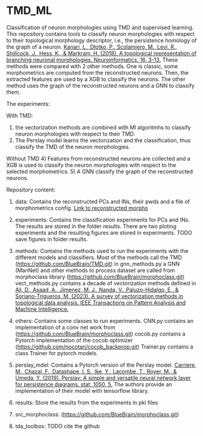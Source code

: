 # TMD_ML
Classification of neuron morphologies using TMD and supervised learning.
This repository contains tools to classify neuron morphologies with respect to their topological morphology descriptor, i.e., the persistence homology of the graph of a neuron.
[Kanari, L., Dłotko, P., Scolamiero, M., Levi, R., Shillcock, J., Hess, K., & Markram, H. (2018). A topological representation of branching neuronal morphologies. Neuroinformatics, 16, 3-13.](https://doi.org/10.1007/s12021-017-9341-1)
These methods were compared with 2 other methods. One is classic, some morphometrics are computed from the reconstructed neurons. Then, the extracted features are used by a XGB to classify the neurons. The other method uses the graph of the reconstructed neurons and a GNN to classify them. 

The experiments:

With TMD:
1) the vectorization methods are combined with Ml algoritmhs to classify neuron morphologies with respect to their TMD. 
2) The Perslay model learns the vectorization and the classification, thus classify the TMD of the neuron morphologies.

Without TMD
4) Features from reconstructed neurons are collected and a XGB is used to classify the neuron morphologies with respect to the selected morphometrics.
5) A GNN classify the graph of the reconstructed neurons. 

Repository content:
1) data:
    Contains the reconstructed PCs and INs, their pwds and a file of morphometrics config. [Link to reconstructed morpho](URL)
2) experiments:
    Contains the classification experiments for PCs and INs. The results are stored in the folder results.
    There are two ploting experiments and the resulting figures are stored in experiments.
    TODO save figures in folder results.
3) methods:
    Contains the methods used to run the experiments with the different models and classifiers.
    Most of the methods call the TMD (https://github.com/BlueBrain/TMD.git)
    in gnn_methods.py a GNN (ManNet) and other methods to process dataset are called from morphoclass library (https://github.com/BlueBrain/morphoclass.git)
    vect_methods.py contains a decade of vectorization methods defined in [Ali, D., Asaad, A., Jimenez, M. J., Nanda, V., Paluzo-Hidalgo, E., & Soriano-Trigueros, M. (2023). A survey of vectorization methods in topological data analysis. IEEE Transactions on Pattern Analysis and Machine Intelligence.](10.1109/TPAMI.2023.3308391)

4) others:
    Contains some classes to run experiments. 
    CNN.py contains an implementation of a conv net work from (https://github.com/BlueBrain/morphoclass.git)
    cocob.py contains a Pytorch implementation of the cocob optimizer (https://github.com/nocotan/cocob_backprop.git)
    Trainer.py contains a class Trainer for pytorch models.

5) perslay_mdel:
    Contains a Pytorch version of the Perslay model. [Carriere, M., Chazal, F., Datashape, I. S., Ike, Y., Lacombe, T., Royer, M., & Umeda, Y. (2019). Perslay: A simple and versatile neural network layer for persistence diagrams. stat, 1050, 5.](https://github.com/MathieuCarriere/perslay.git)
    The authors provide an implementation of their model with tensorflow library.

6) results:
    Store the results from the experiments in pkl files

7) src_morphoclass: (https://github.com/BlueBrain/morphoclass.git)

8) tda_toolbox: TODO cite the github 



